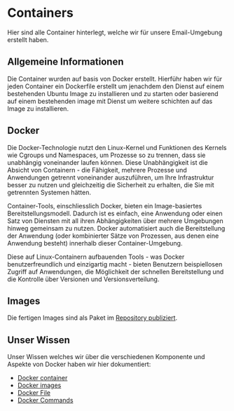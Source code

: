 # Containers
Hier sind alle Container hinterlegt, welche wir für unsere Email-Umgebung erstellt haben.

## Allgemeine Informationen
Die Container wurden auf basis von Docker erstellt. Hierführ haben wir für jeden Container ein Dockerfile erstellt um jenachdem den Dienst auf einem bestehenden Ubuntu Image zu installieren und zu starten oder basierend auf einem bestehenden image mit Dienst um weitere schichten auf das Image zu installieren.

## Docker 
Die Docker-Technologie nutzt den Linux-Kernel und Funktionen des Kernels wie Cgroups und Namespaces, um Prozesse so zu trennen, dass sie unabhängig voneinander laufen können. Diese Unabhängigkeit ist die Absicht von Containern - die Fähigkeit, mehrere Prozesse und Anwendungen getrennt voneinander auszuführen, um Ihre Infrastruktur besser zu nutzen und gleichzeitig die Sicherheit zu erhalten, die Sie mit getrennten Systemen hätten.

Container-Tools, einschliesslich Docker, bieten ein Image-basiertes Bereitstellungsmodell. Dadurch ist es einfach, eine Anwendung oder einen Satz von Diensten mit all ihren Abhängigkeiten über mehrere Umgebungen hinweg gemeinsam zu nutzen. Docker automatisiert auch die Bereitstellung der Anwendung (oder kombinierter Sätze von Prozessen, aus denen eine Anwendung besteht) innerhalb dieser Container-Umgebung.

Diese auf Linux-Containern aufbauenden Tools - was Docker benutzerfreundlich und einzigartig macht - bieten Benutzern beispiellosen Zugriff auf Anwendungen, die Möglichkeit der schnellen Bereitstellung und die Kontrolle über Versionen und Versionsverteilung.

## Images
Die fertigen Images sind als Paket im [Repository publiziert](https://github.com/baru5201/M300/packages).

## Unser Wissen 
Unser Wissen welches wir über die verschiedenen Komponente und Aspekte von Docker haben wir hier dokumentiert:

* [Docker container](./docker-doku/container.md)
* [Docker images](./docker-doku/images.md)
* [Docker File](./docker-doku/dockerfile.md)
* [Docker Commands](./docker-doku/commands.md)

